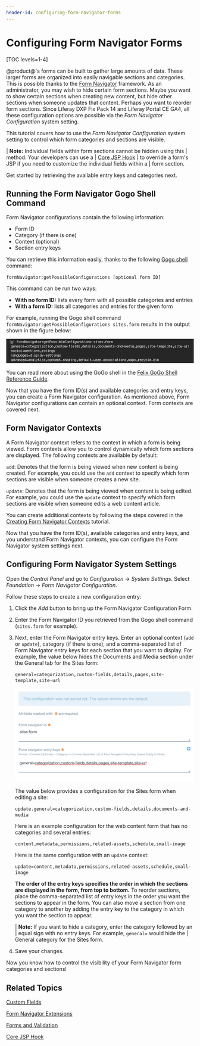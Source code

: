 ```yaml
---
header-id: configuring-form-navigator-forms
---
```


# Configuring Form Navigator Forms

[TOC levels=1-4]

@product@'s forms can be built to gather large amounts of data. These larger
forms are organized into easily navigable sections and categories. This is
possible thanks to the 
[Form Navigator](/participate/liferaypedia/-/wiki/Main/Form+Navigator) 
framework. As an administrator, you may wish to hide certain form sections. 
Maybe you want to show certain sections when creating new content, but hide 
other sections when someone updates that content. Perhaps you want to reorder 
form sections. Since Liferay DXP Fix Pack 14 and Liferay Portal CE GA4, all 
these configuration options are possible via the *Form Navigator Configuration* 
system setting. 

This tutorial covers how to use the *Form Navigator Configuration* system 
setting to control which form categories and sections are visible.

| **Note:** Individual fields within form sections cannot be hidden using this
| method. Your developers can use a
| [Core JSP Hook](/docs/7-0/reference/-/knowledge_base/r/core-jsp-hook)
| to override a form's JSP if you need to customize the individual fields within a
| form section.
 
Get started by retrieving the available entry keys and categories next. 

## Running the Form Navigator Gogo Shell Command

Form Navigator configurations contain the following information:

- Form ID
- Category (if there is one)
- Context (optional) 
- Section entry keys

You can retrieve this information easily, thanks to the following 
[Gogo shell](/docs/7-0/reference/-/knowledge_base/r/using-the-felix-gogo-shell) 
command: 

    formNavigator:getPossibleConfigurations [optional form ID]
 
This command can be run two ways:

- **With no form ID:** lists every form with all possible categories and entries
- **With a form ID:** lists all categories and entries for the given form

For example, running the Gogo shell command 
`formNavigator:getPossibleConfigurations sites.form` results in the  output 
shown in the figure below:

![Figure 1: You can use the formNavigator GoGo shell command to retrieve the available categories and entries for forms.](../../images/form-navigator-gogo-shell.png)

You can read more about using the GoGo shell in the 
[Felix GoGo Shell Reference Guide](/docs/7-0/reference/-/knowledge_base/r/using-the-felix-gogo-shell).

Now that you have the form ID(s) and available categories and entry keys, you 
can create a Form Navigator configuration. As mentioned above, Form Navigator 
configurations can contain an optional context. Form contexts are covered next. 

## Form Navigator Contexts

A Form Navigator context refers to the context in which a form is being viewed.
Form contexts allow you to control dynamically which form sections are displayed. 
The following contexts are available by default:

`add`: Denotes that the form is being viewed when new content is being created. 
For example, you could use the `add` context to specify which form sections are 
visible when someone creates a new site.

`update`: Denotes that the form is being viewed when content is being edited. 
For example, you could use the `update` context to specify which form sections 
are visible when someone edits a web content article.

You can create additional contexts by following the steps covered 
in the [Creating Form Navigator Contexts](/docs/7-0/tutorials/-/knowledge_base/t/creating-form-navigator-contexts) 
tutorial.

Now that you have the form ID(s), available categories and entry keys, and 
you understand Form Navigator contexts, you can configure the Form Navigator
system settings next. 

## Configuring Form Navigator System Settings

Open the *Control Panel* and go to *Configuration* &rarr; *System Settings*.
Select *Foundation* &rarr; *Form Navigator Configuration*.

Follow these steps to create a new configuration entry: 

1.  Click the *Add* button to bring up the Form Navigator Configuration Form.
 
2.  Enter the Form Navigator ID you retrieved from the Gogo shell command 
    (`sites.form` for example).

3.  Next, enter the Form Navigator entry keys. Enter an optional context 
    (`add` or `update`), category (if there is one), and a comma-separated list 
    of Form Navigator entry keys for each section that you want to display. For 
    example, the value below hides the Documents and Media section under the 
    General tab for the Sites form:
    
        general=categorization,custom-fields,details,pages,site-template,site-url
 
    ![Figure 2: You can hide form categories and sections using the Form Navigator Configuration system setting.](../../images/form-navigator-configuration.png)
 
    The value below provides a configuration for the Sites form when editing a 
    site:
    
        update.general=categorization,custom-fields,details,documents-and-media
    
    Here is an example configuration for the web content form that has no 
    categories and several entries:
    
        content,metadata,permissions,related-assets,schedule,small-image

    Here is the same configuration with an `update` context:

        update=content,metadata,permissions,related-assets,schedule,small-image    
 
    **The order of the entry keys specifies the order in which the sections are 
    displayed in the form, from top to bottom.** To reorder sections, place the 
    comma-separated list of entry keys in the order you want the sections to 
    appear in the form. You can also move a section from one category to another 
    by adding the entry key to the category in which you want the section to 
    appear. 
  
    | **Note:** If you want to hide a category, enter the category followed by an
    | equal sign with no entry keys. For example, `general=` would hide the
    | General category for the Sites form.

4.  Save your changes.

Now you know how to control the visibility of your Form Navigator form 
categories and sections!

## Related Topics

[Custom Fields](/docs/7-0/user/-/knowledge_base/u/custom-fields)

[Form Navigator Extensions](/docs/7-0/tutorials/-/knowledge_base/t/form-navigator)

[Forms and Validation](/docs/7-0/tutorials/-/knowledge_base/t/forms-and-validation)

[Core JSP Hook](/docs/7-0/reference/-/knowledge_base/r/core-jsp-hook)
